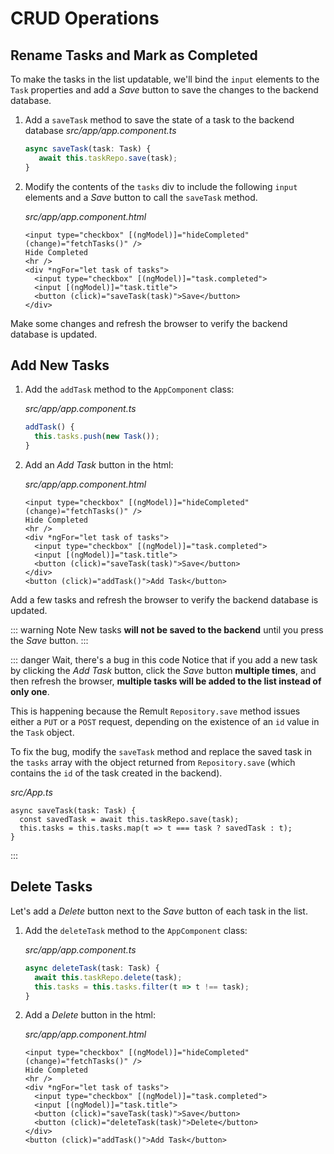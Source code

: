 # CRUD Operations

## Rename Tasks and Mark as Completed

To make the tasks in the list updatable, we'll bind the `input` elements to the `Task` properties and add a *Save* button to save the changes to the backend database.

1. Add a `saveTask` method to save the state of a task to the backend database 
   *src/app/app.component.ts*
   ```ts
   async saveTask(task: Task) {
      await this.taskRepo.save(task);
   }
   ```
2. Modify the contents of the `tasks` div to include the following `input` elements and a *Save* button to call the `saveTask` method.

   *src/app/app.component.html*
   ```html{5-7}
   <input type="checkbox" [(ngModel)]="hideCompleted" (change)="fetchTasks()" />
   Hide Completed
   <hr />
   <div *ngFor="let task of tasks">
     <input type="checkbox" [(ngModel)]="task.completed">
     <input [(ngModel)]="task.title">
     <button (click)="saveTask(task)">Save</button>
   </div>
   ```

Make some changes and refresh the browser to verify the backend database is updated.
## Add New Tasks

1. Add the `addTask` method to the `AppComponent` class:

   *src/app/app.component.ts*
   ```ts
   addTask() {
     this.tasks.push(new Task());
   }
   ```
1. Add an *Add Task* button in the html:

   *src/app/app.component.html*
   ```html{9}
   <input type="checkbox" [(ngModel)]="hideCompleted" (change)="fetchTasks()" />
   Hide Completed
   <hr />
   <div *ngFor="let task of tasks">
     <input type="checkbox" [(ngModel)]="task.completed">
     <input [(ngModel)]="task.title">
     <button (click)="saveTask(task)">Save</button>
   </div>
   <button (click)="addTask()">Add Task</button>
   ```

Add a few tasks and refresh the browser to verify the backend database is updated.

::: warning Note 
New tasks **will not be saved to the backend** until you press the *Save* button.
:::

::: danger Wait, there's a bug in this code
Notice that if you add a new task by clicking the *Add Task* button, click the *Save* button **multiple times**, and then refresh the browser, **multiple tasks will be added to the list instead of only one**.

This is happening because the Remult `Repository.save` method issues either a `PUT` or a `POST` request, depending on the existence of an `id` value in the `Task` object. 

To fix the bug, modify the `saveTask` method and replace the saved task in the `tasks` array with the object returned from `Repository.save` (which contains the `id` of the task created in the backend).

*src/App.ts*
```ts{2,3}
async saveTask(task: Task) {
  const savedTask = await this.taskRepo.save(task);
  this.tasks = this.tasks.map(t => t === task ? savedTask : t);
}
```
:::

## Delete Tasks

Let's add a *Delete* button next to the *Save* button of each task in the list.

1. Add the `deleteTask` method to the `AppComponent` class:

   *src/app/app.component.ts*
   ```ts
   async deleteTask(task: Task) {
     await this.taskRepo.delete(task);
     this.tasks = this.tasks.filter(t => t !== task);
   }
   ```
1. Add a *Delete* button in the html:

   *src/app/app.component.html*
   ```html{8}
   <input type="checkbox" [(ngModel)]="hideCompleted" (change)="fetchTasks()" />
   Hide Completed
   <hr />
   <div *ngFor="let task of tasks">
     <input type="checkbox" [(ngModel)]="task.completed">
     <input [(ngModel)]="task.title">
     <button (click)="saveTask(task)">Save</button>
     <button (click)="deleteTask(task)">Delete</button>
   </div>
   <button (click)="addTask()">Add Task</button>
   ```

